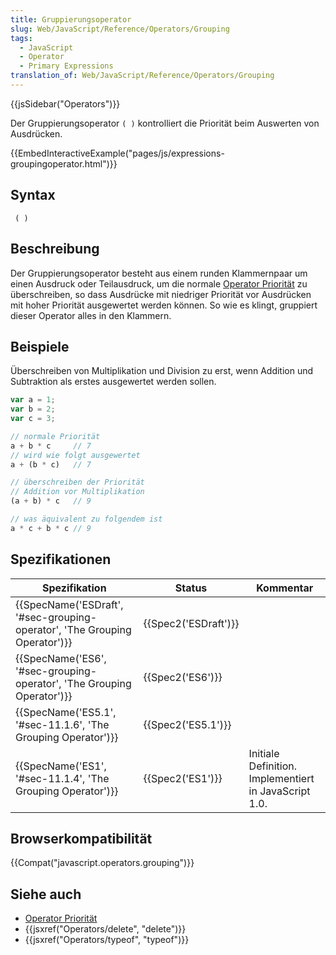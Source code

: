 ```yaml
---
title: Gruppierungsoperator
slug: Web/JavaScript/Reference/Operators/Grouping
tags:
  - JavaScript
  - Operator
  - Primary Expressions
translation_of: Web/JavaScript/Reference/Operators/Grouping
---
```

{{jsSidebar("Operators")}}

Der Gruppierungsoperator `( )` kontrolliert die Priorität beim Auswerten von Ausdrücken.

{{EmbedInteractiveExample("pages/js/expressions-groupingoperator.html")}}

## Syntax

     ( )

## Beschreibung

Der Gruppierungsoperator besteht aus einem runden Klammernpaar um einen Ausdruck oder Teilausdruck, um die normale [Operator Priorität](/de/docs/Web/JavaScript/Reference/Operators/Operator_Precedence) zu überschreiben, so dass Ausdrücke mit niedriger Priorität vor Ausdrücken mit hoher Priorität ausgewertet werden können. So wie es klingt, gruppiert dieser Operator alles in den Klammern.

## Beispiele

Überschreiben von Multiplikation und Division zu erst, wenn Addition und Subtraktion als erstes ausgewertet werden sollen.

```js
var a = 1;
var b = 2;
var c = 3;

// normale Priorität
a + b * c     // 7
// wird wie folgt ausgewertet
a + (b * c)   // 7

// überschreiben der Priorität
// Addition vor Multiplikation
(a + b) * c   // 9

// was äquivalent zu folgendem ist
a * c + b * c // 9
```

## Spezifikationen

| Spezifikation                                                                                        | Status                       | Kommentar                                             |
| ---------------------------------------------------------------------------------------------------- | ---------------------------- | ----------------------------------------------------- |
| {{SpecName('ESDraft', '#sec-grouping-operator', 'The Grouping Operator')}} | {{Spec2('ESDraft')}} |                                                       |
| {{SpecName('ES6', '#sec-grouping-operator', 'The Grouping Operator')}}         | {{Spec2('ES6')}}         |                                                       |
| {{SpecName('ES5.1', '#sec-11.1.6', 'The Grouping Operator')}}                     | {{Spec2('ES5.1')}}     |                                                       |
| {{SpecName('ES1', '#sec-11.1.4', 'The Grouping Operator')}}                     | {{Spec2('ES1')}}         | Initiale Definition. Implementiert in JavaScript 1.0. |

## Browserkompatibilität

{{Compat("javascript.operators.grouping")}}

## Siehe auch

- [Operator Priorität](/de/docs/Web/JavaScript/Reference/Operators/Operator_Precedence)
- {{jsxref("Operators/delete", "delete")}}
- {{jsxref("Operators/typeof", "typeof")}}
